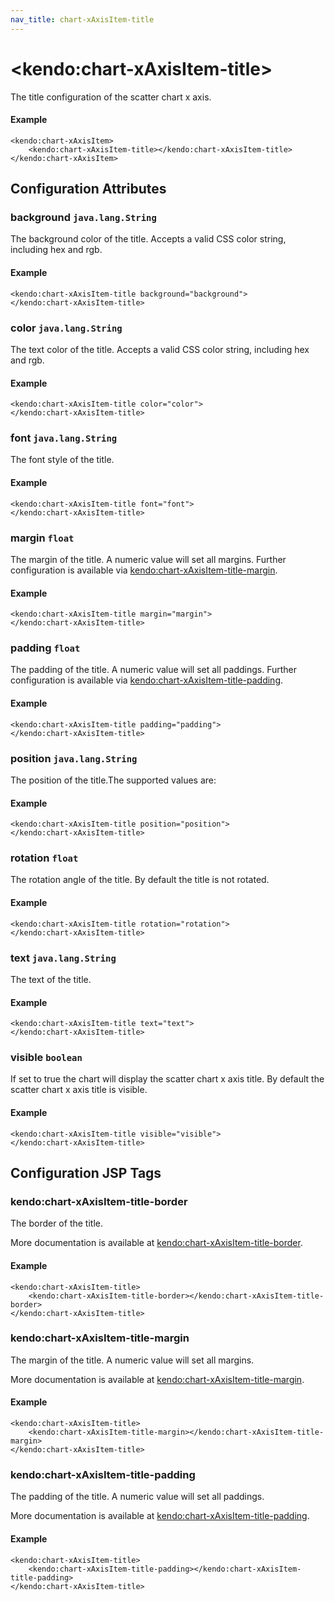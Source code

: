 ```yaml
---
nav_title: chart-xAxisItem-title
---
```


# \<kendo:chart-xAxisItem-title\>

The title configuration of the scatter chart x axis.

#### Example
    <kendo:chart-xAxisItem>
        <kendo:chart-xAxisItem-title></kendo:chart-xAxisItem-title>
    </kendo:chart-xAxisItem>

## Configuration Attributes

### background `java.lang.String`

The background color of the title. Accepts a valid CSS color string, including hex and rgb.

#### Example
    <kendo:chart-xAxisItem-title background="background">
    </kendo:chart-xAxisItem-title>

### color `java.lang.String`

The text color of the title. Accepts a valid CSS color string, including hex and rgb.

#### Example
    <kendo:chart-xAxisItem-title color="color">
    </kendo:chart-xAxisItem-title>

### font `java.lang.String`

The font style of the title.

#### Example
    <kendo:chart-xAxisItem-title font="font">
    </kendo:chart-xAxisItem-title>

### margin `float`

The margin of the title. A numeric value will set all margins. Further configuration is available via [kendo:chart-xAxisItem-title-margin](#kendo-chart-xAxisItem-title-margin). 

#### Example
    <kendo:chart-xAxisItem-title margin="margin">
    </kendo:chart-xAxisItem-title>

### padding `float`

The padding of the title. A numeric value will set all paddings. Further configuration is available via [kendo:chart-xAxisItem-title-padding](#kendo-chart-xAxisItem-title-padding). 

#### Example
    <kendo:chart-xAxisItem-title padding="padding">
    </kendo:chart-xAxisItem-title>

### position `java.lang.String`

The position of the title.The supported values are:

#### Example
    <kendo:chart-xAxisItem-title position="position">
    </kendo:chart-xAxisItem-title>

### rotation `float`

The rotation angle of the title. By default the title is not rotated.

#### Example
    <kendo:chart-xAxisItem-title rotation="rotation">
    </kendo:chart-xAxisItem-title>

### text `java.lang.String`

The text of the title.

#### Example
    <kendo:chart-xAxisItem-title text="text">
    </kendo:chart-xAxisItem-title>

### visible `boolean`

If set to true the chart will display the scatter chart x axis title. By default the scatter chart x axis title is visible.

#### Example
    <kendo:chart-xAxisItem-title visible="visible">
    </kendo:chart-xAxisItem-title>


##  Configuration JSP Tags

### kendo:chart-xAxisItem-title-border

The border of the title.

More documentation is available at [kendo:chart-xAxisItem-title-border](/api/wrappers/jsp/chart/xaxisitem-title-border).

#### Example

    <kendo:chart-xAxisItem-title>
        <kendo:chart-xAxisItem-title-border></kendo:chart-xAxisItem-title-border>
    </kendo:chart-xAxisItem-title>

### kendo:chart-xAxisItem-title-margin

The margin of the title. A numeric value will set all margins.

More documentation is available at [kendo:chart-xAxisItem-title-margin](/api/wrappers/jsp/chart/xaxisitem-title-margin).

#### Example

    <kendo:chart-xAxisItem-title>
        <kendo:chart-xAxisItem-title-margin></kendo:chart-xAxisItem-title-margin>
    </kendo:chart-xAxisItem-title>

### kendo:chart-xAxisItem-title-padding

The padding of the title. A numeric value will set all paddings.

More documentation is available at [kendo:chart-xAxisItem-title-padding](/api/wrappers/jsp/chart/xaxisitem-title-padding).

#### Example

    <kendo:chart-xAxisItem-title>
        <kendo:chart-xAxisItem-title-padding></kendo:chart-xAxisItem-title-padding>
    </kendo:chart-xAxisItem-title>

